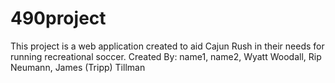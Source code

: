 # 490project
This project is a web application created to aid Cajun Rush in their needs for running recreational soccer.
Created By: name1, name2, Wyatt Woodall, Rip Neumann, James (Tripp) Tillman
